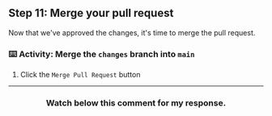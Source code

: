 ## Step 11: Merge your pull request

Now that we've approved the changes, it's time to merge the pull request.

### :keyboard: Activity: Merge the `changes` branch into `main`

1. Click the `Merge Pull Request` button

<hr>
<h3 align="center">Watch below this comment for my response.</h3>